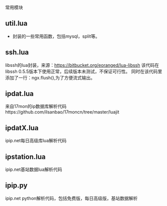 常用模块

util.lua
--------------
* 封装的一些常用函数，包括mysql，split等。

ssh.lua
--------------
libssh的lua封装，来源：https://bitbucket.org/eoranged/lua-libssh
该代码在libssh 0.5.5版本下使用正常，后续版本未测试，不保证可行性。
同时在该代码里添加了一行：ngx.flush(),为了方便流式输出。

ipdat.lua
--------------
来自17mon的ip数据库解析代码https://github.com/ilsanbao/17moncn/tree/master/luajit

ipdatX.lua
-------------
ipip.net每日高级库lua解析代码

ipstation.lua
------------
ipip.net基站数据lua解析代码

ipip.py
------------
ipip.net python解析代码，包括免费版，每日高级版，基站数据解析
